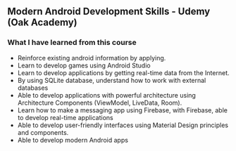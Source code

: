 ## Modern Android Development Skills - Udemy (Oak Academy)

### What I have learned from this course

<ul>

<li>
Reinforce existing android information by applying.
</li>

<li>
Learn to develop games using Android Studio
</li>

<li>
Learn to develop applications by getting real-time data from the Internet.
</li>

<li>
By using SQLite database, understand how to work with external databases
</li>

<li>
Able to develop applications with powerful architecture using Architecture Components (ViewModel, LiveData, Room).
</li>

<li>
Learn how to make a messaging app using Firebase, with Firebase, able to develop real-time applications
</li>

<li>
Able to develop user-friendly interfaces using Material Design principles and components.
</li>

<li>
Able to develop modern Android apps
</li>

</ul>

